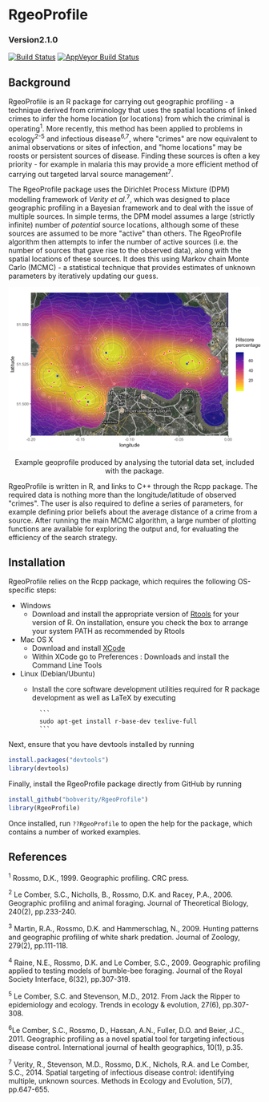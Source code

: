 
# RgeoProfile
### Version2.1.0

[![Build Status](https://travis-ci.org/bobverity/Rgeoprofile.svg?branch=version2.1.0)](https://travis-ci.org/bobverity/Rgeoprofile)
[![AppVeyor Build Status](https://ci.appveyor.com/api/projects/status/github/bobverity/RgeoProfile?branch=version2.1.0&svg=true)](https://ci.appveyor.com/project/bobverity/RgeoProfile)

## Background
RgeoProfile is an R package for carrying out geographic profiling - a technique derived from criminology that uses the spatial locations of linked crimes to infer the home location (or locations) from which the criminal is operating<sup>1</sup>. More recently, this method has been applied to problems in ecology<sup>2-5</sup> and infectious disease<sup>6,7</sup>, where "crimes" are now equivalent to animal observations or sites of infection, and "home locations" may be roosts or persistent sources of disease. Finding these sources is often a key priority - for example in malaria this may provide a more efficient method of carrying out targeted larval source management<sup>7</sup>.

The RgeoProfile package uses the Dirichlet Process Mixture (DPM) modelling framework of *Verity et al.*<sup>7</sup>, which was designed to place geographic profiling in a Bayesian framework and to deal with the issue of multiple sources. In simple terms, the DPM model assumes a large (strictly infinite) number of *potential* source locations, although some of these sources are assumed to be more "active" than others. The RgeoProfile algorithm then attempts to infer the number of active sources (i.e. the number of sources that gave rise to the observed data), along with the spatial locations of these sources. It does this using Markov chain Monte Carlo (MCMC) - a statistical technique that provides estimates of unknown parameters by iteratively updating our guess.

<p align="center">
<img src="R_ignore/LondonExample_figure1.png" width="700" align="middle">

<p align="center"> Example geoprofile produced by analysing the tutorial data set, included with the package. </p>
</p>

RgeoProfile is written in R, and links to C++ through the Rcpp package. The required data is nothing more than the longitude/latitude of observed "crimes". The user is also required to define a series of parameters, for example defining prior beliefs about the average distance of a crime from a source. After running the main MCMC algorithm, a large number of plotting functions are available for exploring the output and, for evaluating the efficiency of the search strategy.


## Installation

RgeoProfile relies on the Rcpp package, which requires the following OS-specific steps:

* Windows
    - Download and install the appropriate version of [Rtools](https://cran.rstudio.com/bin/windows/Rtools/) for your version of R. On installation, ensure you check the box to arrange your system PATH as recommended by Rtools
* Mac OS X
    - Download and install [XCode](http://itunes.apple.com/us/app/xcode/id497799835?mt=12)
    - Within XCode go to Preferences : Downloads and install the Command Line Tools
* Linux (Debian/Ubuntu)
    - Install the core software development utilities required for R package development as well as LaTeX by executing
    
            ```
            sudo apt-get install r-base-dev texlive-full
            ```

Next, ensure that you have devtools installed by running
```r
install.packages("devtools")
library(devtools)
```
Finally, install the RgeoProfile package directly from GitHub by running
```r
install_github("bobverity/RgeoProfile")
library(RgeoProfile)
```
Once installed, run `??RgeoProfile` to open the help for the package, which contains a number of worked examples.


## References

<sup>1</sup> Rossmo, D.K., 1999. Geographic profiling. CRC press.

<sup>2</sup> Le Comber, S.C., Nicholls, B., Rossmo, D.K. and Racey, P.A., 2006. Geographic profiling and animal foraging. Journal of Theoretical Biology, 240(2), pp.233-240.

<sup>3</sup> Martin, R.A., Rossmo, D.K. and Hammerschlag, N., 2009. Hunting patterns and geographic profiling of white shark predation. Journal of Zoology, 279(2), pp.111-118.

<sup>4</sup> Raine, N.E., Rossmo, D.K. and Le Comber, S.C., 2009. Geographic profiling applied to testing models of bumble-bee foraging. Journal of the Royal Society Interface, 6(32), pp.307-319.

<sup>5</sup> Le Comber, S.C. and Stevenson, M.D., 2012. From Jack the Ripper to epidemiology and ecology. Trends in ecology & evolution, 27(6), pp.307-308.

<sup>6</sup>Le Comber, S.C., Rossmo, D., Hassan, A.N., Fuller, D.O. and Beier, J.C., 2011. Geographic profiling as a novel spatial tool for targeting infectious disease control. International journal of health geographics, 10(1), p.35.

<sup>7</sup> Verity, R., Stevenson, M.D., Rossmo, D.K., Nichols, R.A. and Le Comber, S.C., 2014. Spatial targeting of infectious disease control: identifying multiple, unknown sources. Methods in Ecology and Evolution, 5(7), pp.647-655.
